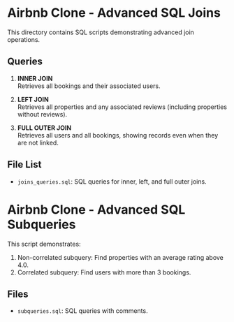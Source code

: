 # Airbnb Clone - Advanced SQL Joins

This directory contains SQL scripts demonstrating advanced join operations.

## Queries

1. **INNER JOIN**  
   Retrieves all bookings and their associated users.

2. **LEFT JOIN**  
   Retrieves all properties and any associated reviews (including properties without reviews).

3. **FULL OUTER JOIN**  
   Retrieves all users and all bookings, showing records even when they are not linked.

## File List

- `joins_queries.sql`: SQL queries for inner, left, and full outer joins.
# Airbnb Clone - Advanced SQL Subqueries

This script demonstrates:

1. Non-correlated subquery: Find properties with an average rating above 4.0.
2. Correlated subquery: Find users with more than 3 bookings.

## Files

- `subqueries.sql`: SQL queries with comments.

